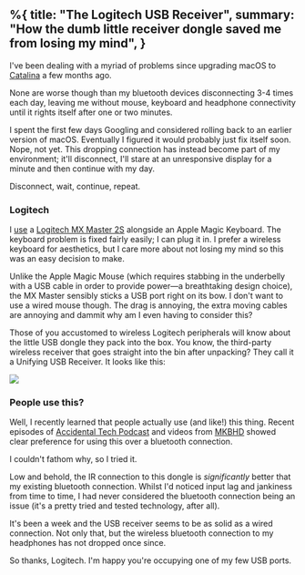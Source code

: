 %{
  title: "The Logitech USB Receiver",
  summary: "How the dumb little receiver dongle saved me from losing my mind",
}
---

I've been dealing with a myriad of problems since upgrading macOS to [Catalina](https://www.apple.com/macos/catalina/) a few months ago.

None are worse though than my bluetooth devices disconnecting 3-4 times each day, leaving me without mouse, keyboard and headphone connectivity until it rights itself after one or two minutes.

I spent the first few days Googling and considered rolling back to an earlier version of macOS. Eventually I figured it would probably just fix itself soon. Nope, not yet. This dropping connection has instead become part of my environment; it'll disconnect, I'll stare at an unresponsive display for a minute and then continue with my day.

Disconnect, wait, continue, repeat.

### Logitech

I [use](/posts/2019/gear-2019) a [Logitech MX Master 2S](https://www.logitech.com/en-ph/product/mx-master-2s-flow) alongside an Apple Magic Keyboard. The keyboard problem is fixed fairly easily; I can plug it in. I prefer a wireless keyboard for aesthetics, but I care more about not losing my mind so this was an easy decision to make.

Unlike the Apple Magic Mouse (which requires stabbing in the underbelly with a USB cable in order to provide power—a breathtaking design choice), the MX Master sensibly sticks a USB port right on its bow. I don't want to use a wired mouse though. The drag is annoying, the extra moving cables are annoying and dammit why am I even having to consider this?

Those of you accustomed to wireless Logitech peripherals will know about the little USB dongle they pack into the box. You know, the third-party wireless receiver that goes straight into the bin after unpacking? They call it a Unifying USB Receiver. It looks like this:

![](/images/posts/usb-unifying-receiver.png)

### People use this?

Well, I recently learned that people actually use (and like!) this thing. Recent episodes of [Accidental Tech Podcast](http://atp.fm) and videos from [MKBHD](https://www.youtube.com/user/marquesbrownlee) showed clear preference for using this over a bluetooth connection.

I couldn't fathom why, so I tried it.

Low and behold, the IR connection to this dongle is _significantly_ better that my existing bluetooth connection. Whilst I'd noticed input lag and jankiness from time to time, I had never considered the bluetooth connection being an issue (it's a pretty tried and tested technology, after all).

It's been a week and the USB receiver seems to be as solid as a wired connection. Not only that, but the wireless bluetooth connection to my headphones has not dropped once since.

So thanks, Logitech. I'm happy you're occupying one of my few USB ports.
